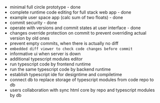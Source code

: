 * minimal full circle prototype - done
* complete runtime code editing for full stack web app - done
* example user space app (calc sum of two floats) - done
* commit security - done
* operate with versions and commit states at user interface - done
* changes override protection on commit to prevent overriding actual version by old ones
* prevent empty commits, when there is actually no diff
* `embedded diff viewer to check code changes before commit`
* informative ui when server is down
* additional typescript modules editor
* run typescript code by frontend runtime
* run the same typescript code by backend runtime
* establish typescript ide for designtime and compiletime
* connect db to replace storage of typescript modules from code repo to db
* users collaboration with sync html core by repo and typescript modules by db
